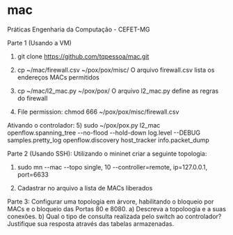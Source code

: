 # mac
Práticas Engenharia da Computação - CEFET-MG

Parte 1 (Usando a VM)
1) git clone https://github.com/tqpessoa/mac.git

2) cp ~/mac/firewall.csv ~/pox/pox/misc/
O arquivo firewall.csv lista os endereços MACs permitidos

3) cp ~/mac/l2_mac.py ~/pox/pox/
O arquivo l2_mac.py define as regras do firewall

4) File permission: 
chmod 666 ~/pox/pox/misc/firewall.csv

Ativando o controlador:
5) sudo ~/pox/pox.py l2_mac openflow.spanning_tree --no-flood --hold-down log.level --DEBUG samples.pretty_log openflow.discovery host_tracker info.packet_dump      


Parte 2 (Usando SSH):
Utilizando o mininet criar a seguinte topologia:

1) sudo mn --mac --topo single, 10 --controller=remote, ip=127.0.0.1, port=6633

2) Cadastrar no arquivo a lista de MACs liberados 

Parte 3:
Configurar uma topologia em árvore, habilitando o bloqueio por MACs e o bloqueio das Portas 80 e 8080. 
a) Descreva a topoloogia e a suas conexões.
b) Qual o tipo de consulta realizada pelo switch ao controlador? Justifique sua resposta através das tabelas armazenadas.



